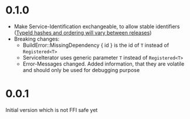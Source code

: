 # 0.1.0
- Make Service-Identification exchangeable, to allow stable identifiers ([TypeId hashes and ordering will vary between releases](https://doc.rust-lang.org/std/any/struct.TypeId.html))
- Breaking changes:
  - BuildError::MissingDependency { id } is the id of `T` instead of `Registered<T>`
  - ServiceIterator uses generic parameter `T` instead of `Registered<T>`
  - Error-Messages changed. Added information, that they are volatile and should only be used for debugging purpose

# 0.0.1
Initial version which is not FFI safe yet